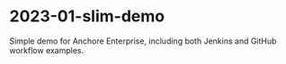 # 2023-01-slim-demo


Simple demo for Anchore Enterprise, including both Jenkins and GitHub workflow examples.


